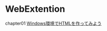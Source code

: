 # WebExtention
chapter01 [Windows環境でHTMLを作ってみよう](https://github.com/n20007/WebExtention/blob/master/chapter01/ch01-firsthtml-win.html)

